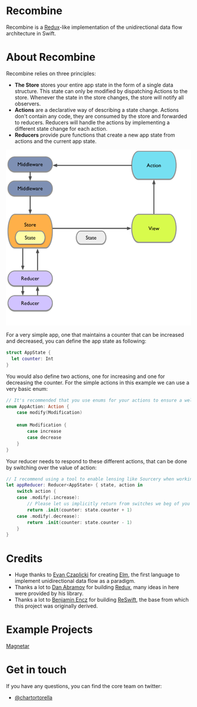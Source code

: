 # Recombine

Recombine is a [Redux](https://github.com/reactjs/redux)-like implementation of the unidirectional data flow architecture in Swift.

# About Recombine

Recombine relies on three principles:
- **The Store** stores your entire app state in the form of a single data structure. This state can only be modified by dispatching Actions to the store. Whenever the state in the store changes, the store will notify all observers.
- **Actions** are a declarative way of describing a state change. Actions don't contain any code, they are consumed by the store and forwarded to reducers. Reducers will handle the actions by implementing a different state change for each action.
- **Reducers** provide pure functions that create a new app state from actions and the current app state.

![](Docs/img/recombine_concept.png)

For a very simple app, one that maintains a counter that can be increased and decreased, you can define the app state as following:

```swift
struct AppState {
  let counter: Int
}
```

You would also define two actions, one for increasing and one for decreasing the counter. For the simple actions in this example we can use a very basic enum:

```swift
// It's recommended that you use enums for your actions to ensure a well typed implementation.
enum AppAction: Action {
    case modify(Modification)
    
    enum Modification {
        case increase
        case decrease
    }
}
```

Your reducer needs to respond to these different actions, that can be done by switching over the value of action:

```swift
// I recommend using a tool to enable lensing like Sourcery when working with a state with more than a handful of elements.
let appReducer: Reducer<AppState> { state, action in
    switch action {
    case .modify(.increase):
        // Please let us implicitly return from switches we beg of you core team.
        return .init(counter: state.counter + 1)
    case .modify(.decrease):
        return .init(counter: state.counter - 1)
    }
}
```

# Credits

- Huge thanks to [Evan Czaplicki](https://github.com/evancz) for creating [Elm](https://github.com/elm-lang), the first language to implement unidirectional data flow as a paradigm.
- Thanks a lot to [Dan Abramov](https://github.com/gaearon) for building [Redux](https://github.com/reactjs/redux), many ideas in here were provided by his library.
- Thanks a lot to [Benjamin Encz](https://github.com/Ben-G) for building [ReSwift](https://github.com/ReSwift/ReSwift), the base from which this project was originally derived.

# Example Projects

[Magnetar](https://github.com/Qata/Magnetar)

# Get in touch

If you have any questions, you can find the core team on twitter:

- [@chartortorella](https://twitter.com/chartortorella)
